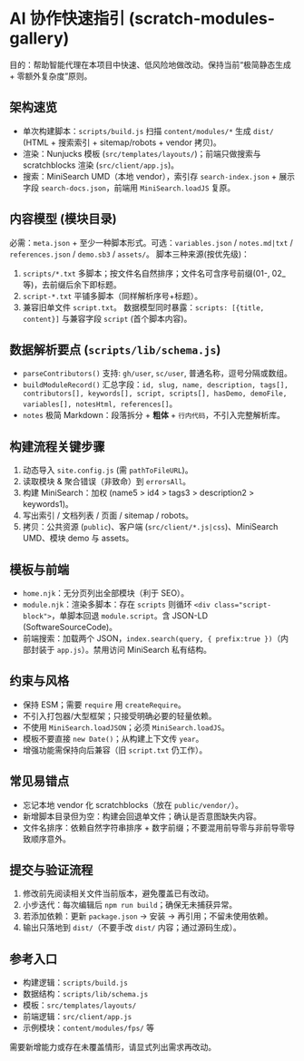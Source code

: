 # AI 协作快速指引 (scratch-modules-gallery)

目的：帮助智能代理在本项目中快速、低风险地做改动。保持当前“极简静态生成 + 零额外复杂度”原则。

## 架构速览
- 单次构建脚本：`scripts/build.js` 扫描 `content/modules/*` 生成 `dist/` (HTML + 搜索索引 + sitemap/robots + vendor 拷贝)。
- 渲染：Nunjucks 模板 (`src/templates/layouts/`)；前端只做搜索与 scratchblocks 渲染 (`src/client/app.js`)。
- 搜索：MiniSearch UMD（本地 vendor），索引存 `search-index.json` + 展示字段 `search-docs.json`，前端用 `MiniSearch.loadJS` 复原。

## 内容模型 (模块目录)
必需：`meta.json` + 至少一种脚本形式。可选：`variables.json` / `notes.md|txt` / `references.json` / `demo.sb3` / `assets/`。
脚本三种来源(按优先级)：
1. `scripts/*.txt` 多脚本；按文件名自然排序；文件名可含序号前缀(01-, 02_ 等)，去前缀后余下即标题。
2. `script-*.txt` 平铺多脚本（同样解析序号+标题）。
3. 兼容旧单文件 `script.txt`。
数据模型同时暴露：`scripts: [{title, content}]` 与兼容字段 `script` (首个脚本内容)。

## 数据解析要点 (`scripts/lib/schema.js`)
- `parseContributors()` 支持: `gh/user`, `sc/user`, 普通名称，逗号分隔或数组。
- `buildModuleRecord()` 汇总字段：`id, slug, name, description, tags[], contributors[], keywords[], script, scripts[], hasDemo, demoFile, variables[], notesHtml, references[]`。
- `notes` 极简 Markdown：段落拆分 + **粗体** + `行内代码`，不引入完整解析库。

## 构建流程关键步骤
1. 动态导入 `site.config.js` (需 `pathToFileURL`)。
2. 读取模块 & 聚合错误（非致命）到 `errorsAll`。
3. 构建 MiniSearch：加权 (name5 > id4 > tags3 > description2 > keywords1)。
4. 写出索引 / 文档列表 / 页面 / sitemap / robots。
5. 拷贝：公共资源 (`public`)、客户端 (`src/client/*.js|css`)、MiniSearch UMD、模块 demo 与 assets。

## 模板与前端
- `home.njk`：无分页列出全部模块（利于 SEO）。
- `module.njk`：渲染多脚本：存在 `scripts` 则循环 `<div class="script-block">`，单脚本回退 `module.script`。含 JSON-LD (SoftwareSourceCode)。
- 前端搜索：加载两个 JSON，`index.search(query, { prefix:true })`（内部封装于 `app.js`）。禁用访问 MiniSearch 私有结构。

## 约束与风格
- 保持 ESM；需要 `require` 用 `createRequire`。
- 不引入打包器/大型框架；只接受明确必要的轻量依赖。
- 不使用 `MiniSearch.loadJSON`；必须 `MiniSearch.loadJS`。
- 模板不要直接 `new Date()`；从构建上下文传 `year`。
- 增强功能需保持向后兼容（旧 `script.txt` 仍工作）。

## 常见易错点
- 忘记本地 vendor 化 scratchblocks（放在 `public/vendor/`）。
- 新增脚本目录但为空：构建会回退单文件；确认是否意图缺失内容。
- 文件名排序：依赖自然字符串排序 + 数字前缀；不要混用前导零与非前导零导致顺序意外。

## 提交与验证流程
1. 修改前先阅读相关文件当前版本，避免覆盖已有改动。
2. 小步迭代：每次编辑后 `npm run build`；确保无未捕获异常。
3. 若添加依赖：更新 `package.json` -> 安装 -> 再引用；不留未使用依赖。
4. 输出只落地到 `dist/`（不要手改 `dist/` 内容；通过源码生成）。

## 参考入口
- 构建逻辑：`scripts/build.js`
- 数据结构：`scripts/lib/schema.js`
- 模板：`src/templates/layouts/`
- 前端逻辑：`src/client/app.js`
- 示例模块：`content/modules/fps/` 等

需要新增能力或存在未覆盖情形，请显式列出需求再改动。
